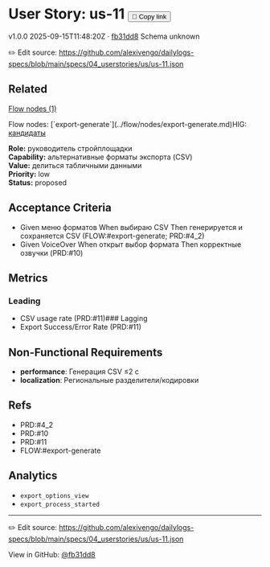 # User Story: us-11 <button class="copy-link" aria-label="Copy page link" onclick="window.spechubCopyLink && window.spechubCopyLink()">🔗 Copy link</button>

<p class="badges">
  <span class="badge version">v1.0.0</span>
  <span class="badge build">2025-09-15T11:48:20Z · <a href="https://github.com/alexivengo/dailylogs-specs/commit/fb31dd8" target="_blank" rel="noopener" class="sha">fb31dd8</a></span>
  <span class="badge schema unknown">Schema unknown</span>
</p>

✏️ Edit source: https://github.com/alexivengo/dailylogs-specs/blob/main/specs/04_userstories/us/us-11.json
## Related
<p>
  <span class="chip"><a href="../stories/index.md#?flow=export-generate">Flow nodes (1)</a></span>
</p>
Flow nodes:
<span class="chip">[`export-generate`](../flow/nodes/export-generate.md)</span>HIG: <span class="chip"><a href="../hig/us-11.md">кандидаты</a></span>

**Role:** руководитель стройплощадки  
**Capability:** альтернативные форматы экспорта (CSV)  
**Value:** делиться табличными данными  
**Priority:** low  
**Status:** proposed

## Acceptance Criteria
- Given меню форматов When выбираю CSV Then генерируется и сохраняется CSV (FLOW:#export-generate; PRD:#4_2)
- Given VoiceOver When открыт выбор формата Then корректные озвучки (PRD:#10)

## Metrics
### Leading
- CSV usage rate (PRD:#11)### Lagging
- Export Success/Error Rate (PRD:#11)
## Non-Functional Requirements
- **performance**: Генерация CSV ≤2 с
- **localization**: Региональные разделители/кодировки

## Refs
- PRD:#4_2
- PRD:#10
- PRD:#11
- FLOW:#export-generate

## Analytics
- `export_options_view`
- `export_process_started`

---
✏️ Edit source: https://github.com/alexivengo/dailylogs-specs/blob/main/specs/04_userstories/us/us-11.json

<p class="page-meta">
  View in GitHub: <a href="https://github.com/alexivengo/dailylogs-specs/commit/fb31dd8" target="_blank" rel="noopener">@fb31dd8</a></p>